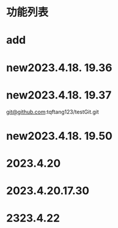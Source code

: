 # 功能列表
# add
# new2023.4.18.  19.36
# new2023.4.18.  19.37
git@github.com:tqftang123/testGit.git
# new2023.4.18.  19.50
# 2023.4.20
# 2023.4.20.17.30
# 2323.4.22

